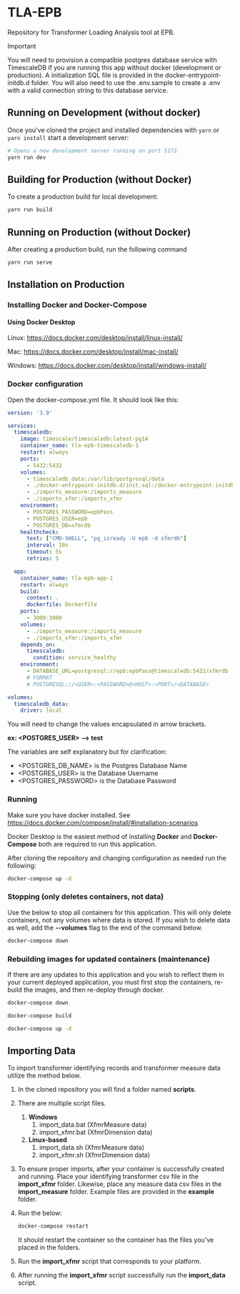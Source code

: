 # TLA-EPB

Repository for Transformer Loading Analysis tool at EPB.

> [!IMPORTANT]
> You will need to provision a compatible postgres database service with TimescaleDB if you are running this app without docker (development or production). A initialization SQL file is provided in the docker-entrypoint-initdb.d folder. You will also need to use the .env.sample to create a .env with a valid connection string to this database service.

## Running on Development (without docker)

Once you've cloned the project and installed dependencies with `yarn` or `yarn install` start a development server:

```bash
# Opens a new development server running on port 5173.
yarn run dev
```

## Building for Production (without Docker)

To create a production build for local development:

```bash
yarn run build
```

## Running on Production (without Docker)

After creating a production build, run the following command

```bash
yarn run serve
```

## Installation on Production

### Installing Docker and Docker-Compose

#### **Using Docker Desktop**
Linux: https://docs.docker.com/desktop/install/linux-install/

Mac: https://docs.docker.com/desktop/install/mac-install/

Windows: https://docs.docker.com/desktop/install/windows-install/

### Docker configuration

Open the docker-compose.yml file. It should look like this:

```yml
version: '3.9'

services:
  timescaledb:
    image: timescale/timescaledb:latest-pg14
    container_name: tla-epb-timescaledb-1
    restart: always
    ports:
      - 5432:5432
    volumes:
      - timescaledb_data:/var/lib/postgresql/data
      - ./docker-entrypoint-initdb.d/init.sql:/docker-entrypoint-initdb.d/init.sql
      - ./imports_measure:/imports_measure
      - ./imports_xfmr:/imports_xfmr
    environment:
      - POSTGRES_PASSWORD=epbPass
      - POSTGRES_USER=epb
      - POSTGRES_DB=xfmrdb
    healthcheck:
      test: ["CMD-SHELL", "pg_isready -U epb -d xfmrdb"]
      interval: 10s
      timeout: 5s
      retries: 5

  app:
    container_name: tla-epb-app-1
    restart: always
    build: 
      context: .
      dockerfile: Dockerfile
    ports:
      - 3000:3000
    volumes:
      - ./imports_measure:/imports_measure
      - ./imports_xfmr:/imports_xfmr
    depends_on:
      timescaledb:
        condition: service_healthy
    environment:
      - DATABASE_URL=postgresql://epb:epbPass@timescaledb:5432/xfmrdb
      # FORMAT
      # POSTGRESQL://<USER>:<PASSWORD>@<HOST>:<PORT>/<DATABASE>

volumes:
  timescaledb_data:
    driver: local
```

You will need to change the values encapsulated in arrow brackets.

**ex: <POSTGRES_USER> --> test**

The variables are self explanatory but for clarification:

- <POSTGRES_DB_NAME> is the Postgres Database Name
- <POSTGRES_USER> is the Database Username
- <POSTGRES_PASSWORD> is the Database Password

### Running

Make sure you have docker installed. See https://docs.docker.com/compose/install/#installation-scenarios

Docker Desktop is the easiest method of installing **Docker** and **Docker-Compose** both are required to run this application.

After cloning the repository and changing configuration as needed run the following:

```bash
docker-compose up -d
```

### Stopping (only deletes containers, not data)

Use the below to stop all containers for this application. This will only delete containers, not any volumes where data is stored. If you wish to delete data as well, add the **--volumes** flag to the end of the command below.

```bash
docker-compose down
```

### Rebuilding images for updated containers (maintenance)
If there are any updates to this application and you wish to reflect them in your current deployed applicatiion, you must first stop the containers, re-build the images, and then re-deploy through docker.

```bash
docker-compose down
```

```bash
docker-compose build
```

```bash
docker-compose up -d
```

## Importing Data

To import transformer identifying records and transformer measure data utilize the method below.

1. In the cloned repository you will find a folder named **scripts**.

2. There are multiple script files.
    1. **Windows**
        1. import_data.bat (XfmrMeasure data)
        2. import_xfmr.bat (XfmrDimension data)
    2. **Linux-based**
        1. import_data.sh (XfmrMeasure data)
        2. import_xfmr.sh (XfmrDimension data)

3. To ensure proper imports, after your container is successfully created and running. Place your identifying transformer csv file in the **import_xfmr** folder. Likewise, place any measure data csv files in the **import_measure** folder. Example files are provided in the **example** folder. 

4. Run the below:
    ```bash
    docker-compose restart
    ```

    It should restart the container so the container has the files you've placed in the folders.

4. Run the **import_xfmr** script that corresponds to your platform.

5. After running the **import_xfmr** script successfully run the **import_data** script.
